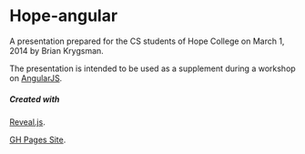 # Hope-angular

A presentation prepared for the CS students of Hope College on March 1, 2014 by Brian Krygsman.

The presentation is intended to be used as a supplement during a workshop on [AngularJS](http://www.angularjs.org).

##### Created with

[Reveal.js](http://github.com/hakimel/reveal.js).

[GH Pages Site](http://brnkrygs.github.io/presentation-hope-angular).
